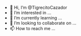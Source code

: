 - 👋 Hi, I’m @TigrecitoCazador
- 👀 I’m interested in ...
- 🌱 I’m currently learning ...
- 💞️ I’m looking to collaborate on ...
- 📫 How to reach me ...

<!---
TigrecitoCazador/TigrecitoCazador is a ✨ special ✨ repository because its `README.md` (this file) appears on your GitHub profile.
You can click the Preview link to take a look at your changes.
--->
